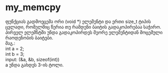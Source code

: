 # my_memcpy  
 ფუნქციას გადმოეცემა ორი (void *) ელემენტი და ერთი size_t ტიპის ცვლადი, რომელშიც წერია თუ რამდენი ბაიტის გადაკოპირებაა საჭირო. პირველ ელემნტში უნდა გადაკოპირდეს მეორე ელემენტიდან მოცემული რაოდენობის ბაიტები.  
 მაგ.:  
 int a = 2;  
 int b = 3;  
 input: (&a, &b, sizeof(int))   
 a უნდა გახდეს 3-ის ტოლი.
 
 
